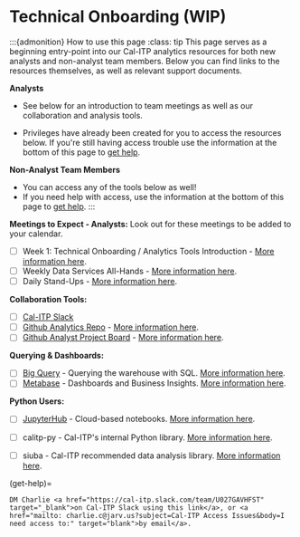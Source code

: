 # Technical Onboarding (WIP)
:::{admonition} How to use this page
:class: tip
This page serves as a beginning entry-point into our Cal-ITP analytics resources for both new analysts and non-analyst team members.
Below you can find links to the resources themselves, as well as relevant support documents.

**Analysts**
* See below for an introduction to team meetings as well as our collaboration and analysis tools.

* Privileges have already been created for you to access the resources below. If you're still having access trouble use the information at the bottom of this page to [get help](get-help).

**Non-Analyst Team Members**
* You can access any of the tools below as well!
* If you need help with access, use the information at the bottom of this page to [get help](get-help).
:::

**Meetings to Expect - Analysts:**
Look out for these meetings to be added to your calendar.

- [ ]  Week 1:  Technical Onboarding / Analytics Tools Introduction - [More information here](week-one-meeting).
- [ ]  Weekly Data Services All-Hands - [More information here](weekly-data-services).
- [ ]  Daily Stand-Ups - [More information here](daily-stand-ups).

**Collaboration Tools:**

- [ ] [Cal-ITP Slack](https://cal-itp.slack.com)
- [ ] [Github Analytics Repo](https://github.com/cal-itp/data-analyses) - [More information here](analytics-repo).
- [ ]  [Github Analyst Project Board](https://github.com/cal-itp/data-infra/projects/6)  - [More information here](analytics-project-board).

**Querying & Dashboards:**

- [ ]  [Big Query](https://console.cloud.google.com/bigquery/) - Querying the warehouse with SQL. [More information here](big-query).
- [ ]  [Metabase](https://dashboards.calitp.org/) - Dashboards and Business Insights. [More information here](metabase).

**Python Users:**

- [ ]  [JupyterHub](https://hubtest.k8s.calitp.jarv.us/) - Cloud-based notebooks. [More information here](jupyterhub).
- [ ]  calitp-py - Cal-ITP's internal Python library. [More information here](calitp).
- [ ]  siuba - Cal-ITP recommended data analysis library. [More information here](siuba).


(get-help)=
```{admonition} Still need access to a tool above?
DM Charlie <a href="https://cal-itp.slack.com/team/U027GAVHFST" target="_blank">on Cal-ITP Slack using this link</a>, or <a href="mailto: charlie.c@jarv.us?subject=Cal-ITP Access Issues&body=I need access to:" target="blank">by email</a>.
```
